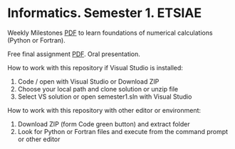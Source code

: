 # Informatics. Semester 1. ETSIAE
Weekly Milestones [PDF](https://github.com/jahrWork/Informatics_Semester1/blob/master/doc/Hitos_semanales.pdf) 
to learn foundations of numerical calculations (Python or Fortran). 

Free final assignment [PDF](https://github.com/jahrWork/Informatics_Semester1/blob/master/doc/P3_assignment.pdf). Oral presentation.  

How to work with this repository if Visual Studio is installed: 
1) Code / open with Visual Studio or Download ZIP 
2) Choose your local path and clone solution or unzip file
3) Select VS solution or open semester1.sln with Visual Studio 


How to work with this repository with other editor or environment: 
1) Download ZIP (form Code green button) and extract folder
2) Look for Python or Fortran files and execute from the command prompt or other editor
